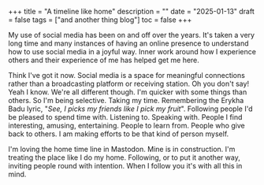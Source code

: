 +++
title = "A timeline like home"
description = ""
date = "2025-01-13"
draft = false
tags = ["and another thing blog"]
toc = false
+++

My use of social media has been on and off over the years. It's taken a very long time and many instances of having an online presence to understand how to use social media in a joyful way. Inner work around how I experience others and their experience of me has helped get me here.  

Think I've got it now. Social media is a space for meaningful connections rather than a broadcasting platform or receiving station. Oh you don't say! Yeah I know. We're all different though. I'm quicker with some things than others. 
So I'm being selective. Taking my time. Remembering the Erykha Badu lyric, "*See, I picks my friends like I pick my fruit*". Following people I'd be pleased to spend time with. Listening to. Speaking with. People I find interesting, amusing, entertaining. People to learn from. People who give back to others. I am making efforts to be that kind of person myself. 

I'm loving the home time line in Mastodon. Mine is in construction. I'm treating the place like I do my home. Following, or to put it another way, inviting people round with intention. When I follow you it's with all this in mind.